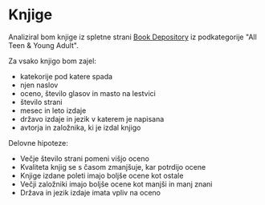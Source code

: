 # Knjige
Analiziral bom knjige iz spletne strani [Book Depository](https://www.bookdepository.com/category/3391/Teen-Young-Adult) iz podkategorije "All Teen & Young Adult".

Za vsako knjigo bom zajel:
* katekorije pod katere spada
* njen naslov
* oceno, število glasov in masto na lestvici
* število strani
* mesec in leto izdaje
* državo izdaje in jezik v katerem je napisana
* avtorja in založnika, ki je izdal knjigo

Delovne hipoteze:
* Večje število strani pomeni višjo oceno
* Kvaliteta knjig se s časom zmanjšuje, kar potrdijo ocene
* Knjige izdane poleti imajo boljše ocene kot ostale
* Večji založniki imajo boljše ocene kot manjši in manj znani
* Država in jezik izdaje imata vpliv na oceno
